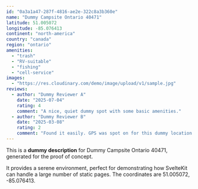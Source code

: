 ```yaml
---
id: "0a3a1a47-287f-4816-ae2e-322c8a3b360e"
name: "Dummy Campsite Ontario 40471"
latitude: 51.005072
longitude: -85.076413
continent: "north-america"
country: "canada"
region: "ontario"
amenities:
  - "trash"
  - "RV-suitable"
  - "fishing"
  - "cell-service"
images:
  - "https://res.cloudinary.com/demo/image/upload/v1/sample.jpg"
reviews:
  - author: "Dummy Reviewer A"
    date: "2025-07-04"
    rating: 4
    comment: "A nice, quiet dummy spot with some basic amenities."
  - author: "Dummy Reviewer B"
    date: "2025-03-08"
    rating: 2
    comment: "Found it easily. GPS was spot on for this dummy location."
---
```


This is a **dummy description** for Dummy Campsite Ontario 40471, generated for the proof of concept.

It provides a serene environment, perfect for demonstrating how SvelteKit can handle a large number of static pages. The coordinates are 51.005072, -85.076413.
